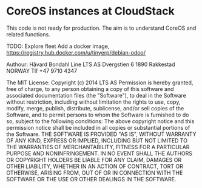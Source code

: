 CoreOS instances at CloudStack
==============================

This code is not ready for production. The aim is to understand CoreOS and related functions.

TODO:
Explore fleet
Add a docker image, https://registry.hub.docker.com/u/tinyerp/debian-odoo/



Authour:
Håvard Bondahl Line
LTS AS
Dvergstien 6
1890 Rakkestad
NORWAY
Tlf +47 9710 4347

The MIT License:
Copyright (c) 2014 LTS AS
Permission is hereby granted, free of charge, to any person obtaining a copy
of this software and associated documentation files (the "Software"), to deal
in the Software without restriction, including without limitation the rights
to use, copy, modify, merge, publish, distribute, sublicense, and/or sell
copies of the Software, and to permit persons to whom the Software is
furnished to do so, subject to the following conditions:
The above copyright notice and this permission notice shall be included in all
copies or substantial portions of the Software.
THE SOFTWARE IS PROVIDED "AS IS", WITHOUT WARRANTY OF ANY KIND, EXPRESS OR
IMPLIED, INCLUDING BUT NOT LIMITED TO THE WARRANTIES OF MERCHANTABILITY,
FITNESS FOR A PARTICULAR PURPOSE AND NONINFRINGEMENT. IN NO EVENT SHALL THE
AUTHORS OR COPYRIGHT HOLDERS BE LIABLE FOR ANY CLAIM, DAMAGES OR OTHER
LIABILITY, WHETHER IN AN ACTION OF CONTRACT, TORT OR OTHERWISE, ARISING FROM,
OUT OF OR IN CONNECTION WITH THE SOFTWARE OR THE USE OR OTHER DEALINGS IN THE
SOFTWARE.